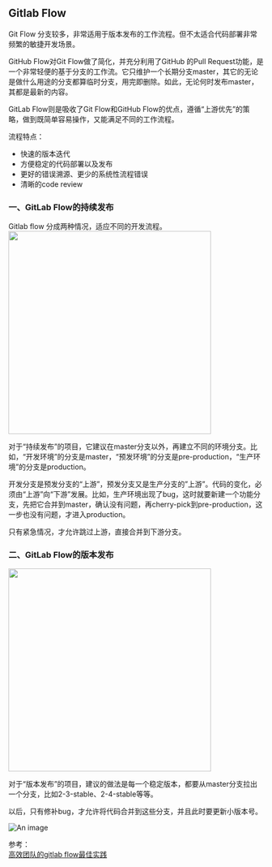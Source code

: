 ## Gitlab Flow

Git Flow 分支较多，非常适用于版本发布的工作流程。但不太适合代码部署非常频繁的敏捷开发场景。

GitHub Flow对Git Flow做了简化，并充分利用了GitHub 的Pull Request功能，是一个非常轻便的基于分支的工作流。它只维护一个长期分支master，其它的无论是做什么用途的分支都算临时分支，用完即删除。如此，无论何时发布master，其都是最新的内容。

GitLab Flow则是吸收了Git Flow和GitHub Flow的优点，遵循“上游优先”的策略，做到既简单容易操作，又能满足不同的工作流程。


流程特点：
- 快速的版本迭代
- 方便稳定的代码部署以及发布
- 更好的错误溯源、更少的系统性流程错误
- 清晰的code review


### 一、GitLab Flow的持续发布
Gitlab flow 分成两种情况，适应不同的开发流程。
<img width="400" src="/images/tools/gitlabflow/gitlabflow.png" />

对于“持续发布”的项目，它建议在master分支以外，再建立不同的环境分支。比如，“开发环境”的分支是master，“预发环境”的分支是pre-production，“生产环境”的分支是production。

开发分支是预发分支的“上游”，预发分支又是生产分支的”上游”。代码的变化，必须由“上游”向“下游”发展。比如，生产环境出现了bug，这时就要新建一个功能分支，先把它合并到master，确认没有问题，再cherry-pick到pre-production，这一步也没有问题，才进入production。

只有紧急情况，才允许跳过上游，直接合并到下游分支。

### 二、GitLab Flow的版本发布
<img width="400" src="/images/tools/gitlabflow/gitlabflow-2.png" />

对于“版本发布”的项目，建议的做法是每一个稳定版本，都要从master分支拉出一个分支，比如2-3-stable、2-4-stable等等。

以后，只有修补bug，才允许将代码合并到这些分支，并且此时要更新小版本号。

![An image](/images/tools/gitlabflow/gitlabflow-3.jpg)

参考：<br />
<a href="https://www.cnblogs.com/xiaoqi/p/gitlab-flow.html" target="_blank">高效团队的gitlab flow最佳实践</a><br />
<!-- https://docs.gitlab.cn/jh/topics/gitlab_flow.html -->

<!-- https://www.cnblogs.com/xiaoqi/p/gitlab-flow.html -->

<!-- https://cloud.tencent.com/developer/article/1646937 -->
